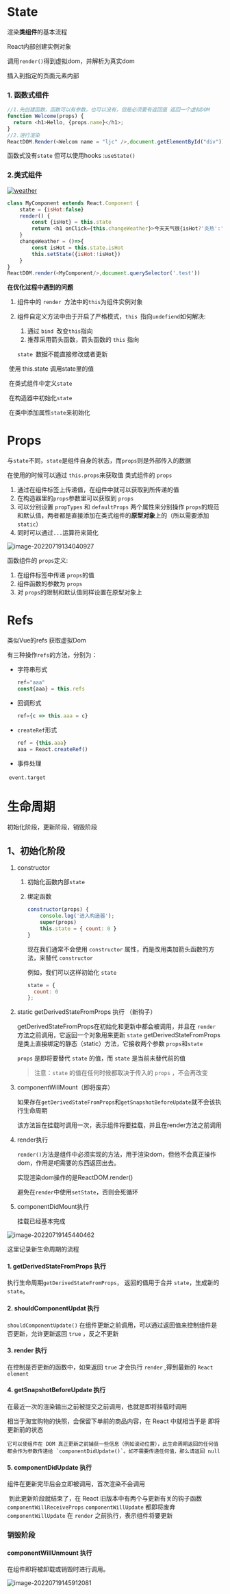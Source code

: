 # State

渲染**类组件**的基本流程

React内部创建实例对象

调用`render()`得到虚拟dom，并解析为真实dom

插入到指定的页面元素内部

### 1. 函数式组件

```javascript
//1.先创建函数，函数可以有参数，也可以没有，但是必须要有返回值 返回一个虚拟DOM
function Welcome(props) {
  return <h1>Hello, {props.name}</h1>;
}
//2.进行渲染
ReactDOM.Render(<Welcom name = "ljc" />,document.getElementById("div"));
```

函数式没有`state` 但可以使用hooks :`useState()` 

### 2.类式组件

[![weather](https://camo.githubusercontent.com/1555b02c63c834859e76357590ed9d5c7b31d06efdf30813e7bc5f4ed3d63e32/68747470733a2f2f6c6a63696d672e6f73732d636e2d6265696a696e672e616c6979756e63732e636f6d2f696d672f776561746865722e676966)](https://camo.githubusercontent.com/1555b02c63c834859e76357590ed9d5c7b31d06efdf30813e7bc5f4ed3d63e32/68747470733a2f2f6c6a63696d672e6f73732d636e2d6265696a696e672e616c6979756e63732e636f6d2f696d672f776561746865722e676966)

```js
class MyComponent extends React.Component {
    state = {isHot:false}
    render() {
        const {isHot} = this.state
        return <h1 onClick={this.changeWeather}>今天天气很{isHot?'炎热':'凉爽'}</h1>
    }
    changeWeather = ()=>{
        const isHot = this.state.isHot
        this.setState({isHot:!isHot})
    }
}
ReactDOM.render(<MyComponent/>,document.querySelector('.test'))
```

**在优化过程中遇到的问题**

1. 组件中的 `render `方法中的` this `为组件实例对象

2. 组件自定义方法中由于开启了严格模式，`this `指向`undefiend`如何解决:

   1. 通过 `bind `改变` this `指向
   2. 推荐采用箭头函数，箭头函数的 `this` 指向

   `state `数据不能直接修改或者更新

​		使用 this.state 调用state里的值

​		在类式组件中定义`state`

​        在构造器中初始化`state`

​        在类中添加属性`state`来初始化

# Props

与`state`不同，`state`是组件自身的状态，而`props`则是外部传入的数据

在使用的时候可以通过 `this.props`来获取值 类式组件的 `props`

1. 通过在组件标签上传递值，在组件中就可以获取到所传递的值
2. 在构造器里的`props`参数里可以获取到 `props`
3. 可以分别设置 `propTypes` 和 `defaultProps` 两个属性来分别操作 `props`的规范和默认值，两者都是直接添加在类式组件的**原型对象**上的（所以需要添加 `static`）
4. 同时可以通过`...`运算符来简化

![image-20220719134040927](C:\Users\Administrator\AppData\Roaming\Typora\typora-user-images\image-20220719134040927.png)

函数组件的 `props`定义:

1. 在组件标签中传递 `props`的值
2. 组件函数的参数为 `props`
3. 对 `props`的限制和默认值同样设置在原型对象上



# Refs

类似Vue的refs 获取虚拟Dom

有三种操作`refs`的方法，分别为：

- 字符串形式

  ```js
  ref="aaa" 
  const{aaa} = this.refs
  ```

- 回调形式

  ```js
  ref={c => this.aaa = c}
  ```

- `createRef`形式

  ```js
  ref = {this.aaa}
  aaa = React.createRef()
  ```

- 事件处理

​	`event.target`



# 生命周期

初始化阶段，更新阶段，销毁阶段

## 1、初始化阶段

1. constructor

   1. 初始化函数内部`state`

   2. 绑定函数

      ```js
      constructor(props) {
          console.log('进入构造器');
          super(props)
          this.state = { count: 0 }
      }
      ```

      现在我们通常不会使用 `constructor` 属性，而是改用类加箭头函数的方法，来替代 `constructor`

      例如，我们可以这样初始化 `state`

      ```js
      state = {
      	count: 0
      };
      ```

2. static getDerivedStateFromProps 执行 （新钩子）

   getDerivedStateFromProps在初始化和更新中都会被调用，并且在 `render` 方法之前调用，它返回一个对象用来更新 `state`
   getDerivedStateFromProps 是类上直接绑定的静态（static）方法，它接收两个参数 `props`和`state`

   `props` 是即将要替代 `state` 的值，而 `state` 是当前未替代前的值

   > 注意：`state` 的值在任何时候都取决于传入的 `props` ，不会再改变

3. componentWillMount（即将废弃）

   如果存在`getDerivedStateFromProps`和`getSnapshotBeforeUpdate`就不会该执行生命周期

   该方法旨在挂载时调用一次，表示组件将要挂载，并且在render方法之前调用

4. render执行

   `render()`方法是组件中必须实现的方法，用于渲染dom，但他不会真正操作dom，作用是吧需要的东西返回出去。

   实现渲染dom操作的是ReactDOM.render()

   避免在`render`中使用`setState`，否则会死循环

5. componentDidMount执行

   挂载已经基本完成

![image-20220719145440462](C:\Users\Administrator\AppData\Roaming\Typora\typora-user-images\image-20220719145440462.png)

这里记录新生命周期的流程

#### 1. getDerivedStateFromProps 执行

执行生命周期`getDerivedStateFromProps`， 返回的值用于合并 `state`，生成新的`state`。

#### 2. shouldComponentUpdat 执行

`shouldComponentUpdate()` 在组件更新之前调用，可以通过返回值来控制组件是否更新，允许更新返回 `true` ，反之不更新

#### 3. render 执行

在控制是否更新的函数中，如果返回 `true` 才会执行 `render` ,得到最新的 `React element`

#### 4. getSnapshotBeforeUpdate 执行

在最近一次的渲染输出之前被提交之前调用，也就是即将挂载时调用

相当于淘宝购物的快照，会保留下单前的商品内容，在 React 中就相当于是 即将更新前的状态

```
它可以使组件在 DOM 真正更新之前捕获一些信息（例如滚动位置），此生命周期返回的任何值都会作为参数传递给 `componentDidUpdate()`。如不需要传递任何值，那么请返回 null
```

#### 5. componentDidUpdate 执行

组件在更新完毕后会立即被调用，首次渲染不会调用



​		到此更新阶段就结束了，在 React 旧版本中有两个与更新有关的钩子函数 `componentWillReceiveProps` `componentWillUpdate` 都即将废弃`componentWillUpdate` 在 `render` 之前执行，表示组件将要更新



### 销毁阶段

#### componentWillUnmount 执行

在组件即将被卸载或销毁时进行调用。



![image-20220719145912081](C:\Users\Administrator\AppData\Roaming\Typora\typora-user-images\image-20220719145912081.png)